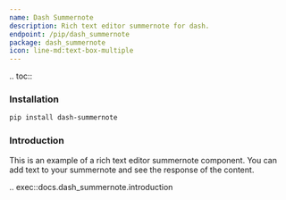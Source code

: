 ```yaml
---
name: Dash Summernote
description: Rich text editor summernote for dash.
endpoint: /pip/dash_summernote
package: dash_summernote
icon: line-md:text-box-multiple
---
```


.. toc::

### Installation

```bash
pip install dash-summernote
```

### Introduction

This is an example of a rich text editor summernote component. You can add text to your summernote and see the response of the content.

.. exec::docs.dash_summernote.introduction

